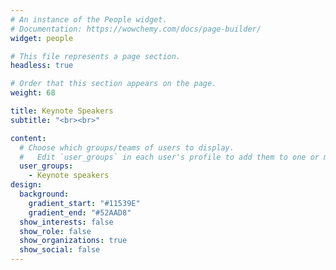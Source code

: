 ```yaml
---
# An instance of the People widget.
# Documentation: https://wowchemy.com/docs/page-builder/
widget: people

# This file represents a page section.
headless: true

# Order that this section appears on the page.
weight: 68

title: Keynote Speakers
subtitle: "<br><br>"

content:
  # Choose which groups/teams of users to display.
  #   Edit `user_groups` in each user's profile to add them to one or more of these groups.
  user_groups:
    - Keynote speakers
design:
  background:
    gradient_start: "#11539E"
    gradient_end: "#52AAD8"
  show_interests: false
  show_role: false
  show_organizations: true
  show_social: false
---
```


